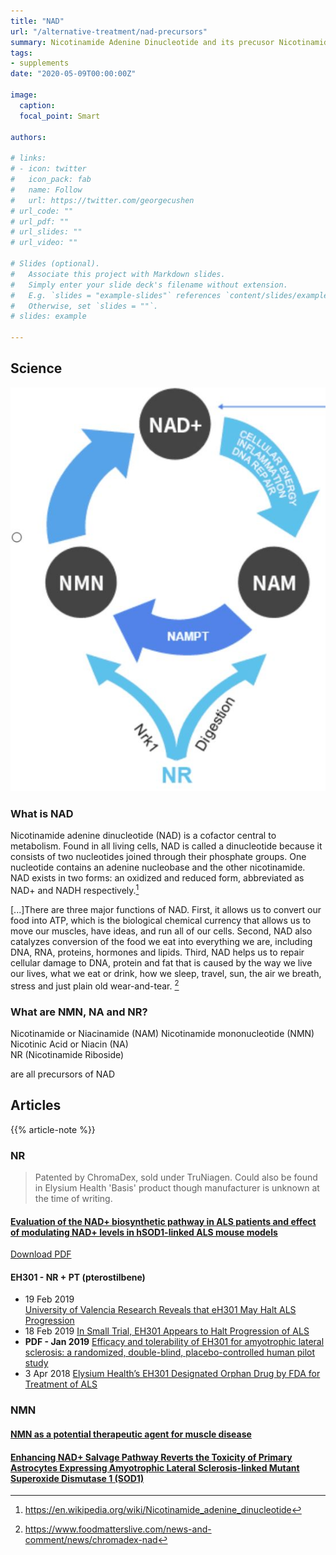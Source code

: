 ```yaml
---
title: "NAD"
url: "/alternative-treatment/nad-precursors"
summary: Nicotinamide Adenine Dinucleotide and its precusor Nicotinamide Mononucleotide (NMN), Niacin (NA), Nicotinamide Riboside (NR)
tags:
- supplements
date: "2020-05-09T00:00:00Z"

image:
  caption:
  focal_point: Smart
  
authors: 

# links:
# - icon: twitter
#   icon_pack: fab
#   name: Follow
#   url: https://twitter.com/georgecushen
# url_code: ""
# url_pdf: ""
# url_slides: ""
# url_video: ""

# Slides (optional).
#   Associate this project with Markdown slides.
#   Simply enter your slide deck's filename without extension.
#   E.g. `slides = "example-slides"` references `content/slides/example-slides.md`.
#   Otherwise, set `slides = ""`.
# slides: example

---
```

## Science

![NAD Cycle](./nad_cycle.png)
### What is NAD
Nicotinamide adenine dinucleotide (NAD) is a cofactor central to metabolism. Found in all living cells, NAD is called a dinucleotide because it consists of two nucleotides joined through their phosphate groups. One nucleotide contains an adenine nucleobase and the other nicotinamide. NAD exists in two forms: an oxidized and reduced form, abbreviated as NAD+ and NADH respectively.[^1]

[...]There are three major functions of NAD. First, it allows us to convert our food into ATP, which is the biological chemical currency that allows us to move our muscles, have ideas, and run all of our cells. Second, NAD also catalyzes conversion of the food we eat into everything we are, including DNA, RNA, proteins, hormones and lipids. Third, NAD helps us to repair cellular damage to DNA, protein and fat that is caused by the way we live our lives, what we eat or drink, how we sleep, travel, sun, the air we breath, stress and just plain old wear-and-tear. [^2]

[^1]: https://en.wikipedia.org/wiki/Nicotinamide_adenine_dinucleotide
[^2]: https://www.foodmatterslive.com/news-and-comment/news/chromadex-nad

### What are NMN, NA and NR?
Nicotinamide or Niacinamide (NAM)
Nicotinamide mononucleotide (NMN)
Nicotinic Acid or Niacin (NA)  
NR (Nicotinamide Riboside) 

are all precursors of NAD


## Articles
{{% article-note %}}

### NR
> Patented by ChromaDex, sold under TruNiagen. Could also be found in Elysium Health 'Basis' product though manufacturer is unknown at the time of writing.


#### [Evaluation of the NAD+ biosynthetic pathway in ALS patients and effect of modulating NAD+ levels in hSOD1-linked ALS mouse models](https://www.sciencedirect.com/science/article/pii/S0014488620300509?via%3Dihub)
<a class="btn btn-outline-primary" target="_blank" rel="noopener noreferrer" href="./evalutaion_of_the_nad+_biosynthetic_pathways_in_als_patient.pdf">Download PDF</a> 

#### EH301 - NR + PT (pterostilbene)
* 19 Feb 2019  
  [University of Valencia Research Reveals that eH301 May Halt ALS Progression](https://www.trialsitenews.com/university-of-valencia-research-reveals-that-eh301-may-halt-als-progression/)
* 18 Feb 2019
  [In Small Trial, EH301 Appears to Halt Progression of ALS](https://www.alzforum.org/news/research-news/small-trial-eh301-appears-halt-progression-als)
* **PDF - Jan 2019**
  [Efficacy and tolerability of EH301 for amyotrophic lateral sclerosis: a randomized, double-blind, placebo-controlled human pilot study](./eh301_study.pdf)
* 3 Apr 2018
  [Elysium Health’s EH301 Designated Orphan Drug by FDA for Treatment of ALS](https://alsnewstoday.com/2018/04/03/eh301-granted-orphan-drug-designation-amyotrophic-lateral-sclerosis/) 


### NMN

#### [NMN as a potential therapeutic agent for muscle disease](https://www.nmn.com/news/nmn-as-potential-therapeutic-agent-for-muscle-disease)

#### [Enhancing NAD+ Salvage Pathway Reverts the Toxicity of Primary Astrocytes Expressing Amyotrophic Lateral Sclerosis-linked Mutant Superoxide Dismutase 1 (SOD1)](https://www.ncbi.nlm.nih.gov/pubmed/27002158)



